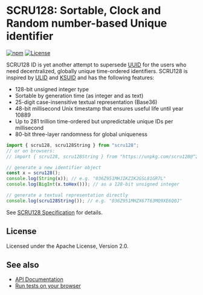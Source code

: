 # SCRU128: Sortable, Clock and Random number-based Unique identifier

[![npm](https://img.shields.io/npm/v/scru128)](https://www.npmjs.com/package/scru128)
[![License](https://img.shields.io/npm/l/scru128)](https://github.com/scru128/javascript/blob/main/LICENSE)

SCRU128 ID is yet another attempt to supersede [UUID] for the users who need
decentralized, globally unique time-ordered identifiers. SCRU128 is inspired by
[ULID] and [KSUID] and has the following features:

- 128-bit unsigned integer type
- Sortable by generation time (as integer and as text)
- 25-digit case-insensitive textual representation (Base36)
- 48-bit millisecond Unix timestamp that ensures useful life until year 10889
- Up to 281 trillion time-ordered but unpredictable unique IDs per millisecond
- 80-bit three-layer randomness for global uniqueness

```javascript
import { scru128, scru128String } from "scru128";
// or on browsers:
// import { scru128, scru128String } from "https://unpkg.com/scru128@^2";

// generate a new identifier object
const x = scru128();
console.log(String(x)); // e.g. "036Z951MHJIKZIK2GSL81GR7L"
console.log(BigInt(x.toHex())); // as a 128-bit unsigned integer

// generate a textual representation directly
console.log(scru128String()); // e.g. "036Z951MHZX67T63MQ9XE6Q0J"
```

See [SCRU128 Specification] for details.

[uuid]: https://en.wikipedia.org/wiki/Universally_unique_identifier
[ulid]: https://github.com/ulid/spec
[ksuid]: https://github.com/segmentio/ksuid
[scru128 specification]: https://github.com/scru128/spec

## License

Licensed under the Apache License, Version 2.0.

## See also

- [API Documentation](https://scru128.github.io/javascript/docs/)
- [Run tests on your browser](https://scru128.github.io/javascript/test/)
